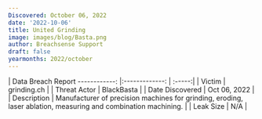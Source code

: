 ```yaml
---
Discovered: October 06, 2022
date: '2022-10-06'
title: United Grinding
image: images/blog/Basta.png
author: Breachsense Support
draft: false
yearmonths: 2022/october
---
```



| Data Breach Report
------------:     |:-------------:    | :-----:|
| Victim      | grinding.ch      | 
| Threat Actor      | BlackBasta      | 
| Date Discovered      | Oct 06, 2022      | 
| Description      | Manufacturer of precision machines for grinding, eroding, laser ablation, measuring and combination machining.      | 
| Leak Size      | N/A      | 

